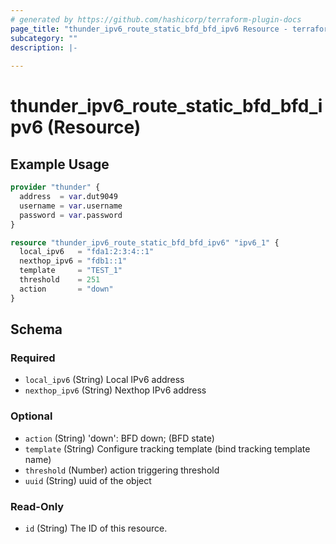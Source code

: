 ```yaml
---
# generated by https://github.com/hashicorp/terraform-plugin-docs
page_title: "thunder_ipv6_route_static_bfd_bfd_ipv6 Resource - terraform-provider-thunder"
subcategory: ""
description: |-
  
---
```


# thunder_ipv6_route_static_bfd_bfd_ipv6 (Resource)



## Example Usage

```terraform
provider "thunder" {
  address  = var.dut9049
  username = var.username
  password = var.password
}

resource "thunder_ipv6_route_static_bfd_bfd_ipv6" "ipv6_1" {
  local_ipv6   = "fda1:2:3:4::1"
  nexthop_ipv6 = "fdb1::1"
  template     = "TEST_1"
  threshold    = 251
  action       = "down"
}
```

<!-- schema generated by tfplugindocs -->
## Schema

### Required

- `local_ipv6` (String) Local IPv6 address
- `nexthop_ipv6` (String) Nexthop IPv6 address

### Optional

- `action` (String) 'down': BFD down;  (BFD state)
- `template` (String) Configure tracking template (bind tracking template name)
- `threshold` (Number) action triggering threshold
- `uuid` (String) uuid of the object

### Read-Only

- `id` (String) The ID of this resource.


